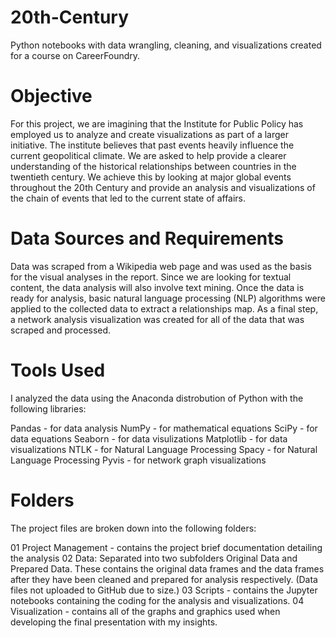 # 20th-Century

Python notebooks with data wrangling, cleaning, and visualizations created for a course on CareerFoundry.

# Objective
For this project, we are imagining that the Institute for Public Policy has employed us to analyze and create visualizations as part of a larger initiative. The institute believes that past events heavily influence the current geopolitical climate.
We are asked to help provide a clearer understanding of the historical relationships between countries in the twentieth century.
We achieve this by looking at major global events throughout the 20th Century and provide an analysis and visualizations of the chain of events that led to the current state of affairs. 

# Data Sources and Requirements
Data was scraped from a Wikipedia web page and was used as the basis for the visual analyses in the report. Since we are looking for textual content, the data analysis will also involve text mining. Once the data is ready for analysis, basic natural language processing (NLP) algorithms were applied to the collected data to extract a relationships map. As a final step, a network analysis visualization was created for all of the data that was scraped and processed.

# Tools Used
I analyzed the data using the Anaconda distrobution of Python with the following libraries:

Pandas - for data analysis
NumPy - for mathematical equations
SciPy - for data equations
Seaborn - for data visulizations
Matplotlib - for data visualizations
NTLK - for Natural Language Processing
Spacy - for Natural Language Processing
Pyvis - for network graph visualizations

# Folders
The project files are broken down into the following folders:

01 Project Management - contains the project brief documentation detailing the analysis
02 Data: Separated into two subfolders Original Data and Prepared Data. These contains the original data frames and the data frames after they have been cleaned and prepared for analysis respectively. (Data files not uploaded to GitHub due to size.)
03 Scripts - contains the Jupyter notebooks containing the coding for the analysis and visualizations.
04 Visualization - contains all of the graphs and graphics used when developing the final presentation with my insights.
